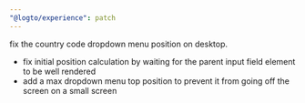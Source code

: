 ```yaml
---
"@logto/experience": patch
---
```


fix the country code dropdown menu position on desktop.

- fix initial position calculation by waiting for the parent input field element to be well rendered
- add a max dropdown menu top position to prevent it from going off the screen on a small screen
